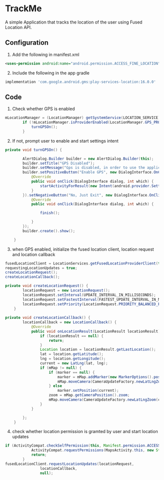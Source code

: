 # TrackMe
A simple Application that tracks the location of the user using Fused Location API.

## Configuration

1. Add the following in manifest.xml
```xml
<uses-permission android:name="android.permission.ACCESS_FINE_LOCATION" />
```
2. Include the following in the app gradle

```gradle
implementation 'com.google.android.gms:play-services-location:16.0.0'
```
## Code

1. Check whether GPS is enabled

```java
mLocationManager = (LocationManager) getSystemService(LOCATION_SERVICE);
        if (!mLocationManager.isProviderEnabled(LocationManager.GPS_PROVIDER)) {
            turnGPSOn();
        }
```
2. If not, prompt user to enable and start settings intent

```java
private void turnGPSOn() {

        AlertDialog.Builder builder = new AlertDialog.Builder(this);
        builder.setTitle("GPS Disabled");
        builder.setMessage("Gps is disabled, in order to use the application properly you need to enable GPS of your device");
        builder.setPositiveButton("Enable GPS", new DialogInterface.OnClickListener() {
            @Override
            public void onClick(DialogInterface dialog, int which) {
                startActivityForResult(new Intent(android.provider.Settings.ACTION_LOCATION_SOURCE_SETTINGS), GPS_ENABLE_REQUEST);
            }
        }).setNegativeButton("No, Just Exit", new DialogInterface.OnClickListener() {
            @Override
            public void onClick(DialogInterface dialog, int which) {

                finish();

            }
        });
        builder.create().show();

    }
```
3. when GPS enabled, initialize the fused location client, location request and location callback

```java
fusedLocationClient = LocationServices.getFusedLocationProviderClient(this);
requestingLocationUpdates = true;
createLocationRequest();
createLocationCallback();
```

```java
private void createLocationRequest() {
        locationRequest = new LocationRequest();
        locationRequest.setInterval(UPDATE_INTERVAL_IN_MILLISECONDS);
        locationRequest.setFastestInterval(FASTEST_UPDATE_INTERVAL_IN_MILLISECONDS);
        locationRequest.setPriority(LocationRequest.PRIORITY_BALANCED_POWER_ACCURACY);
    }
    
private void createLocationCallback() {
        locationCallback = new LocationCallback() {
            @Override
            public void onLocationResult(LocationResult locationResult) {
                if (locationResult == null) {
                    return;
                }
                Location location = locationResult.getLastLocation();
                lat = location.getLatitude();
                lng = location.getLongitude();
                current = new LatLng(lat, lng);
                if (mMap != null) {
                    if (marker == null) {
                        marker = mMap.addMarker(new MarkerOptions().position(current).title("Your Current Position"));
                        mMap.moveCamera(CameraUpdateFactory.newLatLngZoom(current, 5.0f));
                    } else
                        marker.setPosition(current);
                    zoom = mMap.getCameraPosition().zoom;
                    mMap.moveCamera(CameraUpdateFactory.newLatLngZoom(current, zoom));
                }
            }

        };
    }
```
4. check whether location permission is gramted by user and start location updates
```java
if (ActivityCompat.checkSelfPermission(this, Manifest.permission.ACCESS_FINE_LOCATION) != PackageManager.PERMISSION_GRANTED) {
            ActivityCompat.requestPermissions(MapsActivity.this, new String[]{Manifest.permission.ACCESS_FINE_LOCATION}, REQUEST_CODE);
            return;
        }
fusedLocationClient.requestLocationUpdates(locationRequest,
                locationCallback,
                null);
```
